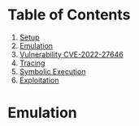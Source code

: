 # Table of Contents
1. [Setup](./1_setup.md)
2. [Emulation](./2_emulation.md#emulation)
3. [Vulnerability CVE-2022-27646](./3_vulnerability.md)
4. [Tracing](./4_tracing.md)
5. [Symbolic Execution](./5_symbex.md)
6. [Exploitation](./6_exploitation.md)
<!--TODO--------------------------------------------------------------------------------------------
--------------------------------------------------------------------------------------------------->
# Emulation